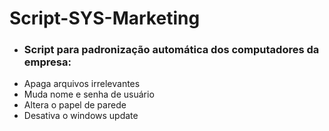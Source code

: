 # Script-SYS-Marketing
- ### Script para padronização automática dos computadores da empresa:
- Apaga arquivos irrelevantes
- Muda nome e senha de usuário
- Altera o papel de parede
- Desativa o windows update
